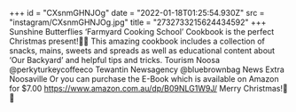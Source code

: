 +++
id = "CXsnmGHNJOg"
date = "2022-01-18T01:25:54.930Z"
src = "instagram/CXsnmGHNJOg.jpg"
title = "2732733215624434592"
+++
Sunshine Butterflies ‘Farmyard Cooking School’ Cookbook is the perfect Christmas present!🎅🎄 This amazing cookbook includes a collection of snacks, mains, sweets and spreads as well as educational content about ‘Our Backyard’ and helpful tips and tricks. Tourism Noosa @perkyturkeycoffeeco Tewantin Newsagency @bluebrownbag News Extra Noosaville Or you can purchase the E-Book which is available on Amazon for $7.00 https://www.amazon.com.au/dp/B09NLG1W9J/ Merry Christmas!🎅🎄